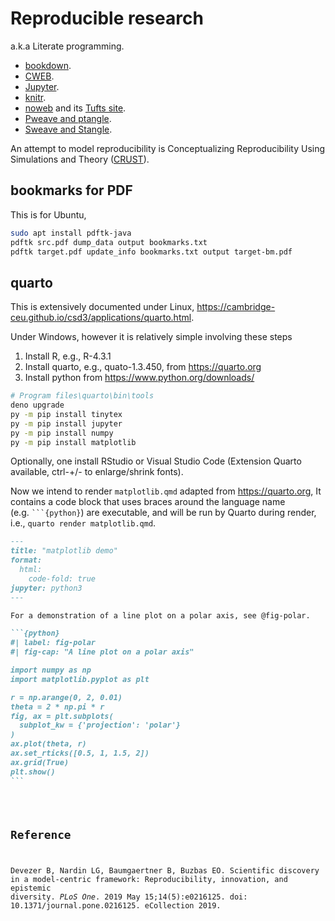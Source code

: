 # Reproducible research

a.k.a Literate programming.

* [bookdown](https://github.com/rstudio/bookdown).
* [CWEB](https://www-cs-faculty.stanford.edu/~knuth/cweb.html).
* [Jupyter](https://jupyter.org/).
* [knitr](https://yihui.org/knitr/).
* [noweb](https://github.com/nrnrnr/noweb) and its [Tufts site](https://www.cs.tufts.edu/~nr/noweb/).
* [Pweave and ptangle](http://mpastell.com/pweave/).
* [Sweave and Stangle](https://www.rdocumentation.org/packages/utils/versions/3.6.0/topics/Sweave).

An attempt to model reproducibility is Conceptualizing Reproducibility Using Simulations and Theory ([CRUST](https://github.com/gnardin/CRUST)).

## bookmarks for PDF

This is for Ubuntu,

```bash
sudo apt install pdftk-java
pdftk src.pdf dump_data output bookmarks.txt
pdftk target.pdf update_info bookmarks.txt output target-bm.pdf
```

## quarto

This is extensively documented under Linux, <https://cambridge-ceu.github.io/csd3/applications/quarto.html>.

Under Windows, however it is relatively simple involving these steps

1. Install R, e.g., R-4.3.1
2. Install quarto, e.g., quato-1.3.450, from <https://quarto.org>
3. Install python from <https://www.python.org/downloads/>

```bash
# Program files\quarto\bin\tools
deno upgrade
py -m pip install tinytex
py -m pip install jupyter
py -m pip install numpy
py -m pip install matplotlib
```
Optionally, one install RStudio or Visual Studio Code (Extension Quarto available, ctrl-+/- to enlarge/shrink fonts).

Now we intend to render `matplotlib.qmd` adapted from <https://quarto.org>, It contains a code block that uses braces around the language name (e.g.&nbsp;<code>```{python}</code>) are executable, and will be run by Quarto during render, i.e., `quarto render matplotlib.qmd`.

<div class="sourceCode" id="cb"><pre class="sourceCode markdown code-with-copy"><code class="sourceCode markdown"><span id="cb1-1"><a href="#cb1-1" aria-hidden="true" tabindex="-1"></a><span class="co">---</span></span>
<span id="cb1-2"><a href="#cb-2" aria-hidden="true" tabindex="-1"></a><span class="an">title:</span><span class="co"> "matplotlib demo"</span></span>
<span id="cb1-3"><a href="#cb-3" aria-hidden="true" tabindex="-1"></a><span class="an">format:</span></span>
<span id="cb1-4"><a href="#cb-4" aria-hidden="true" tabindex="-1"></a><span class="co">  html:</span></span>
<span id="cb1-5"><a href="#cb-5" aria-hidden="true" tabindex="-1"></a><span class="co">    code-fold: true</span></span>
<span id="cb1-6"><a href="#cb-6" aria-hidden="true" tabindex="-1"></a><span class="an">jupyter:</span><span class="co"> python3</span></span>
<span id="cb1-7"><a href="#cb-7" aria-hidden="true" tabindex="-1"></a><span class="co">---</span></span>
<span id="cb1-8"><a href="#cb-8" aria-hidden="true" tabindex="-1"></a></span>
<span id="cb1-9"><a href="#cb-9" aria-hidden="true" tabindex="-1"></a>For a demonstration of a line plot on a polar axis, see @fig-polar.</span>
<span id="cb1-10"><a href="#cb-10" aria-hidden="true" tabindex="-1"></a></span>
<span id="cb1-11"><a href="#cb-11" aria-hidden="true" tabindex="-1"></a><span class="in">```{python}</span></span>
<span id="cb1-12"><a href="#cb-12" aria-hidden="true" tabindex="-1"></a><span class="in">#| label: fig-polar</span></span>
<span id="cb1-13"><a href="#cb-13" aria-hidden="true" tabindex="-1"></a><span class="in">#| fig-cap: "A line plot on a polar axis"</span></span>
<span id="cb1-14"><a href="#cb-14" aria-hidden="true" tabindex="-1"></a></span>
<span id="cb1-15"><a href="#cb-15" aria-hidden="true" tabindex="-1"></a><span class="in">import numpy as np</span></span>
<span id="cb1-16"><a href="#cb-16" aria-hidden="true" tabindex="-1"></a><span class="in">import matplotlib.pyplot as plt</span></span>
<span id="cb1-17"><a href="#cb-17" aria-hidden="true" tabindex="-1"></a></span>
<span id="cb1-18"><a href="#cb-18" aria-hidden="true" tabindex="-1"></a><span class="in">r = np.arange(0, 2, 0.01)</span></span>
<span id="cb1-19"><a href="#cb-19" aria-hidden="true" tabindex="-1"></a><span class="in">theta = 2 * np.pi * r</span></span>
<span id="cb1-20"><a href="#cb-20" aria-hidden="true" tabindex="-1"></a><span class="in">fig, ax = plt.subplots(</span></span>
<span id="cb1-21"><a href="#cb-21" aria-hidden="true" tabindex="-1"></a><span class="in">  subplot_kw = {'projection': 'polar'} </span></span>
<span id="cb1-22"><a href="#cb-22" aria-hidden="true" tabindex="-1"></a><span class="in">)</span></span>
<span id="cb1-23"><a href="#cb-23" aria-hidden="true" tabindex="-1"></a><span class="in">ax.plot(theta, r)</span></span>
<span id="cb1-24"><a href="#cb-24" aria-hidden="true" tabindex="-1"></a><span class="in">ax.set_rticks([0.5, 1, 1.5, 2])</span></span>
<span id="cb1-25"><a href="#cb-25" aria-hidden="true" tabindex="-1"></a><span class="in">ax.grid(True)</span></span>
<span id="cb1-26"><a href="#cb-26" aria-hidden="true" tabindex="-1"></a><span class="in">plt.show()</span></span>
<span id="cb1-27"><a href="#cb-27" aria-hidden="true" tabindex="-1"></a><span class="in">```</span></span>
</div>

## Reference

Devezer B, Nardin LG, Baumgaertner B, Buzbas EO. Scientific discovery in a model-centric framework: Reproducibility, innovation, and epistemic diversity. *PLoS One*. 2019 May 15;14(5):e0216125. doi: 10.1371/journal.pone.0216125. eCollection 2019.
